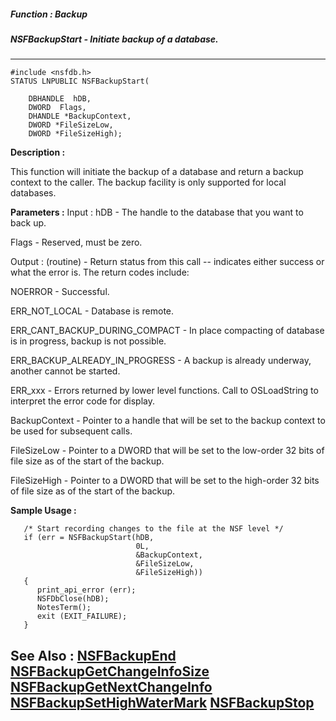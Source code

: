 ##### Function : Backup
##### NSFBackupStart - Initiate backup of a database.
---
```
#include <nsfdb.h>
STATUS LNPUBLIC NSFBackupStart(

	DBHANDLE  hDB,
	DWORD  Flags,
	DHANDLE *BackupContext,
	DWORD *FileSizeLow,
	DWORD *FileSizeHigh);
```
**Description :**

This function will initiate the backup of a database and return a backup 
context to the caller.  The backup facility is only supported for local 
databases.

**Parameters :**
Input :
hDB  -  The handle to the database that you want to back up.

Flags  -  Reserved, must be zero.

Output :
(routine)  -  Return status from this call -- indicates either success or what the error is. The return codes include:

NOERROR - Successful.

ERR_NOT_LOCAL - Database is remote.

ERR_CANT_BACKUP_DURING_COMPACT - In place compacting of database is in progress, backup is not possible.

ERR_BACKUP_ALREADY_IN_PROGRESS - A backup is already underway, another cannot be started.

ERR_xxx - Errors returned by lower level functions.  Call to OSLoadString to interpret the error code for display.


BackupContext  -  Pointer to a handle that will be set to the backup context to be used for subsequent calls.

FileSizeLow  -  Pointer to a DWORD that will be set to the low-order 32 bits of file size as of the start of the backup.

FileSizeHigh  -  Pointer to a DWORD that will be set to the high-order 32 bits of file size as of the start of the backup.


**Sample Usage :**
```
   /* Start recording changes to the file at the NSF level */
   if (err = NSFBackupStart(hDB,
                            0L,
                            &BackupContext,
                            &FileSizeLow,
                            &FileSizeHigh))
   {
      print_api_error (err);
      NSFDbClose(hDB);
      NotesTerm();
      exit (EXIT_FAILURE);
   }

```
**See Also :**
[NSFBackupEnd](/reference/Func/NSFBackupEnd)
[NSFBackupGetChangeInfoSize](/reference/Func/NSFBackupGetChangeInfoSize)
[NSFBackupGetNextChangeInfo](/reference/Func/NSFBackupGetNextChangeInfo)
[NSFBackupSetHighWaterMark](/reference/Func/NSFBackupSetHighWaterMark)
[NSFBackupStop](/reference/Func/NSFBackupStop)
---
